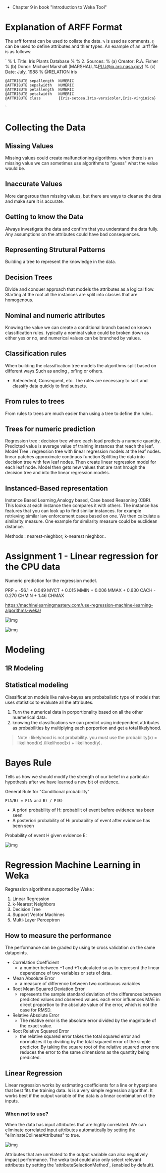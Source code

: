 - Chapter 9 in book "Introduction to Weka Tool"

# Explanation of ARFF Format
The arff format can be used to collate the data. 
`%` is used as comments. `@` can be used to define attributes and thier types. An example of an .arff file is as follows:

`
    % 1. Title: Iris Plants Database
    % 
    % 2. Sources:
    %      (a) Creator: R.A. Fisher
    %      (b) Donor: Michael Marshall (MARSHALL%PLU@io.arc.nasa.gov)
    %      (c) Date: July, 1988
    % 
    @RELATION iris

    @ATTRIBUTE sepallength  NUMERIC
    @ATTRIBUTE sepalwidth   NUMERIC
    @ATTRIBUTE petallength  NUMERIC
    @ATTRIBUTE petalwidth   NUMERIC
    @ATTRIBUTE class        {Iris-setosa,Iris-versicolor,Iris-virginica}
`
# Collecting the Data

## Missing Values

Missing values could create malfunctioning algorithms. when there is an missing value we can sometimes use algorithms to "guess" what the value would be. 

## Inaccurate Values

More dangerous than missing values, but there are ways to cleanse the data and make sure it is accurate.

## Getting to know the Data

Always investigate the data and confirm that you understand the data fully. Any assumptions on the attributes could have bad consequences.

## Representing Strutural Patterns

Building a tree to represent the knowledge in the data. 

## Decision Trees

Divide and conquer approach that models the attributes as a logical flow. Starting at the root all the instances are split into classes that are homogenous.

## Nominal and numeric attributes

Knowing the value we can create a conditional branch based on known classification rules. typically a nominal value could be broken down as either yes or no, and numerical values can be branched by values.

## Classification rules

When building the classification tree models the algorithms split based on different ways.Such as anding , or'ing or others. 
- Antecedent, Consequent, etc. 
The rules are necessary to sort and classify data quickly to find subsets. 

## From rules to trees

From rules to trees are much easier than using a tree to define the rules. 

## Trees for numeric prediction

Regression tree : decision tree where each lead predicts a numeric quantity. Predicted value is average value of training instances that reach the leaf.
Model Tree : regression tree with linear regression models at the leaf nodes. linear patches approximate continuos function
Splitting the data into decision tree with few leaf nodes. Then create linear regression model for each leaf node. Model then gets new values that are rant hrough the decision tree and into the linear regression models.

## Instanced-Based representation

Instance Based Learning,Analogy based, Case based Reasoning (CBR). 
This looks at each instance then compares it with others. The instance has features that you can look up to find similar instances. for example retrieving similar law enforcement cases based on one. We then calculate a similarity measure. One example for similarity measure could be euclidean distance.

Methods : nearest-nieghbor, k-nearest nieghbor..


# Assignment 1 - Linear regression for the CPU data

Numeric prediction for the regression model.

PRP = -56.1 + 0.049 MYCT + 0.015 MMIN + 0.006 MMAX + 0.630 CACH - 0.270 CHMIN + 1.46 CHMAX

https://machinelearningmastery.com/use-regression-machine-learning-algorithms-weka/


![img](lecture_1_17_2018_img/lec02.png "img")

![img](lecture_1_17_2018_img/lec03.png "img")

# Modeling

## 1R Modeling

## Statistical modeling

Classification models like naive-bayes
are probabalistic type of models that uses statistics to evaluate all the attributes.

1. Turn the numerical data in porportionality based on all the other nuemerical data.
2. knowing the classifications we can predict using independent attributes as probabilities by multiplying each porportion and get a total likelyhood. 

> Note : likelyhood is not probability. you must use the probability(x) = likelihood(x) /likelihood(x) + likelihood(y).

# Bayes Rule

Tells us how we should modify the strength of our belief in a particular hypothesis after we have learned a new bit of evidence.

General Rule for "Conditional probability"

`P(A/B) = P(A and B) / P(B)`

- A priori probability of H: probabilit of event before evidence has been seen
- A posteriori probability of H: probability of event after evidence has been seen

Probability of event H given evidence E:

![img](lecture_1_17_2018_img/lec04.png "img")

# Regression Machine Learning in Weka

Regression algorithms supported by Weka :

1. Linear Regression
2. k-Nearest Neighbors
3. Decision Tree
4. Support Vector Machines
5. Multi-Layer Perceptron

## How to measure the performance

The performance can be graded by using te cross validation on the same datapoints.

* Correlation Coefficient
    - a number between −1 and +1 calculated so as to represent the linear dependence of two variables or sets of data.
* Mean Absolute Error
    - a measure of difference between two continuous variables
* Root Mean Squared Deviation Error
    - represents the sample standard deviation of the differences between predicted values and observed values.
     each error influences MAE in direct proportion to the absolute value of the error, which is not the case for RMSD.
* Relative Absolute Error
    - The relative error is the absolute error divided by the magnitude of the exact value.
* Root Relative Squared Error
    - the relative squared error takes the total squared error and normalizes it by dividing by the total squared error of the simple predictor. By taking the square root of the relative squared error one reduces the error to the same dimensions as the quantity being predicted.


## Linear Regression

Linear regression works by estimating coefficients for a line or hyperplane that best fits the training data. Is is a very simple regression algorithm. It works best if the output variable of the data is a linear combination of the inputs.

### When not to use?

When the data has input attributes that are highly correlated. We can eliminate correlated input attributes automatically by setting the "eliminateColinearAttributes" to true.

![img](lecture_1_17_2018_img/lec03.png "img")

Attributes that are unrelated to the output variable can also negatively impact performance. The weka tool could also only select relevant attributes by setting the 'attributeSelectionMethod`, (enabled by default).
